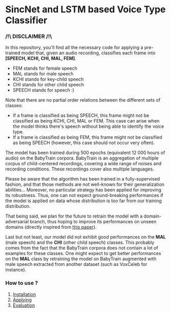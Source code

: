 # SincNet and LSTM based Voice Type Classifier

### /!\ DISCLAIMER /!\

In this repository, you'll find all the necessary code for applying a pre-trained model that, given an audio recording, classifies each frame into **[SPEECH, KCHI, CHI, MAL, FEM]**.
- FEM stands for female speech
- MAL stands for male speech
- KCHI stands for key-child speech
- CHI stands for other child speech
- SPEECH stands for speech :)

Note that there are no partial order relations between the different sets of classes: 
- If a frame is classified as being SPEECH, this frame might not be classified as being KCHI, CHI, MAL or FEM. This case can arise when the model thinks there's speech without being able to identify the voice type.
- If a frame is classified as being FEM, this frame might not be classified as being SPEECH (however, this case should not occur very often).

The model has been trained during 500 epochs (equivalent 12 000 hours of audio) on the BabyTrain corpora.
BabyTrain is an aggregation of multiple corpus of child-centered recordings, covering a wide range of noises and recording conditions.
These recordings cover also multiple languages.

Please be aware that the algorithm has been trained in a fully-supervised fashion, and that those methods are not well-known for their generalization abilities...
Moreover, no particular strategy has been applied for improving its robustness. Thus, one can not expect ground-breaking performances if the model is applied on data whose distribution is too far from our training distribution.

That being said, we plan for the future to retrain the model with a domain-adversarial branch, thus hoping to improve its performances on unseen domains (directly inspired from [this paper](https://arxiv.org/abs/1910.10655)).

Last but not least, our model did not exhibit good performances on the **MAL** (male speech) and the **CHI** (other child speech) classes. This probably comes from the fact that the BabyTrain corpora does not contain a lot of examples for these classes. One might expect to get better performances on the **MAL** class by retraining the model on BabyTrain augmented with male speech extracted from another dataset (such as VoxCeleb for instance).

### How to use ?

1) [Installation](./docs/installation.md)
2) [Applying](./docs/applying.md)
3) [Evaluation](./docs/evaluation.md)


